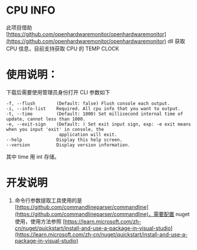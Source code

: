 # CPU INFO

此项目借助 [https://github.com/openhardwaremonitor/openhardwaremonitor](https://github.com/openhardwaremonitor/openhardwaremonitor) dll 获取 CPU 信息，目前支持获取 CPU 的 TEMP CLOCK

# 使用说明：

下载后需要使用管理员身份打开
CLI 参数如下

```
-f, --flush        (Default: false) Flush console each output.
-i, --info-list    Required. All cpu info that you want to output.
-t, --time         (Default: 1000) Set millisecond internal time of update, cannot less than 1000.
-e, --exit-sign    (Default: ) Set exit input sign, exp: -e exit means when you input 'exit' in console, the
                    application will exit.
--help             Display this help screen.
--version          Display version information.
```

其中 time 用 int 存储。

# 开发说明

1. 命令行参数提取工具使用的是 [https://github.com/commandlineparser/commandline](https://github.com/commandlineparser/commandline)，需要配置 nuget 使用，使用方法参照 [https://learn.microsoft.com/zh-cn/nuget/quickstart/install-and-use-a-package-in-visual-studio](https://learn.microsoft.com/zh-cn/nuget/quickstart/install-and-use-a-package-in-visual-studio)
